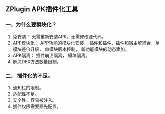 ## ZPlugin APK插件化工具

### 一、为什么要模块化？
1. 免安装： 无需重新安装APK，无需修改源代码。
2. APP模块化： APP功能的模块化安装， 插件和插件、插件和宿主解耦合，单模块差价升级， 单模块版本控制， 新功能模块的动态添加。
3. APK隔离： 插件崩溃隔离， 模块隔离。
4. 解决DEX方法数量限制。

### 二、 插件化的不足。
1. 通知栏的限制。
2. 适配性不足。
3. 安全性，容易被注入。
4. 插件权限需要预先配置。
